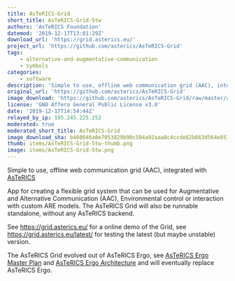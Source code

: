```yaml
---
title: AsTeRICS-Grid
short_title: AsTeRICS-Grid-5tw
authors: 'AsTeRICS Foundation'
datemod: '2019-12-17T13:01:29Z'
download_url: 'https://grid.asterics.eu/'
project_url: 'https://github.com/asterics/AsTeRICS-Grid'
tags:
    - alternative-and-augmentative-communication
    - symbols
categories:
    - software
description: 'Simple to use, offline web communication grid (AAC), integrated with AsTeRICS'
original_url: 'https://github.com/asterics/AsTeRICS-Grid'
image_download: 'https://github.com/asterics/AsTeRICS-Grid/raw/master/app/img/asterics-grid-icon.png'
license: 'GNU Affero General Public License v3.0'
date: '2019-12-17T14:54:44Z'
relayed_by_ip: 195.245.225.252
moderated: true
moderated_short_title: AsTeRICS-Grid
image_download_sha: b460046a0e7053829b90c504a92aaa8c4ccde82b663d564e85151db19cc9da90
thumb: items/AsTeRICS-Grid-5tw-thumb.png
image: items/AsTeRICS-Grid-5tw.png
---
```

Simple to use, offline web communication grid (AAC), integrated with [AsTeRICS](https://www.asterics.eu/)

App for creating a flexible grid system that can be used for Augmentative and Alternative Communication (AAC), Environmental control or interaction with custom ARE models. The AsTeRICS Grid will also be runnable standalone, without any AsTeRICS backend.

See https://grid.asterics.eu/ for a online demo of the Grid, see https://grid.asterics.eu/latest/ for testing the latest (but maybe unstable) version.

The AsTeRICS Grid evolved out of AsTeRICS Ergo, see [AsTeRICS Ergo Master Plan](https://github.com/asterics/AsTeRICS-Ergo/wiki/Master-Plan-AsTeRICS-Ergo) and [AsTeRICS Ergo Architecture](https://github.com/asterics/AsTeRICS-Ergo/wiki/Architecture) and will eventually replace AsTeRICS Ergo.
